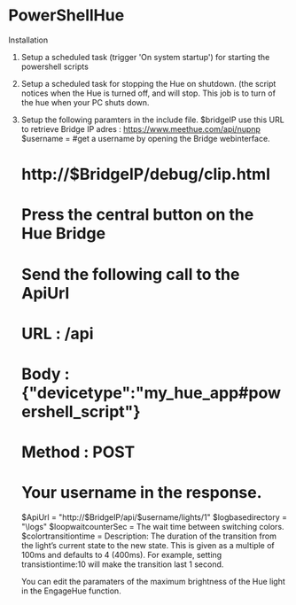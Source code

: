 # PowerShellHue

Installation


1. Setup a scheduled task (trigger 'On system startup') for starting the powershell scripts


2. Setup a scheduled task for stopping the Hue on shutdown.
	(the script notices when the Hue is turned off, and will stop. This job is to turn of the hue when your PC shuts down.
	
	
3. Setup the following paramters in the include file.
	$bridgeIP use this URL to retrieve Bridge IP adres : https://www.meethue.com/api/nupnp
	$username 				= 
	#get a username by opening the Bridge webinterface.
	#	http://$BridgeIP/debug/clip.html
	#	Press the central button on the Hue Bridge
	#	Send the following call to the ApiUrl
	#		URL : /api
	#		Body : {"devicetype":"my_hue_app#powershell_script"}
	#		Method : POST
	#	Your username in the response.
	$ApiUrl 				= "http://$BridgeIP/api/$username/lights/1"
	$logbasedirectory 		= "\logs\"
	$loopwaitcounterSec		= The wait time between switching colors. 
	$colortransitiontime	= Description: The duration of the transition from the light’s current state to the new state. This is given as a multiple of 100ms and defaults to 4 (400ms). For example, setting transistiontime:10 will make the transition last 1 second.

	You can edit the paramaters of the maximum brightness of the Hue light in the EngageHue function.